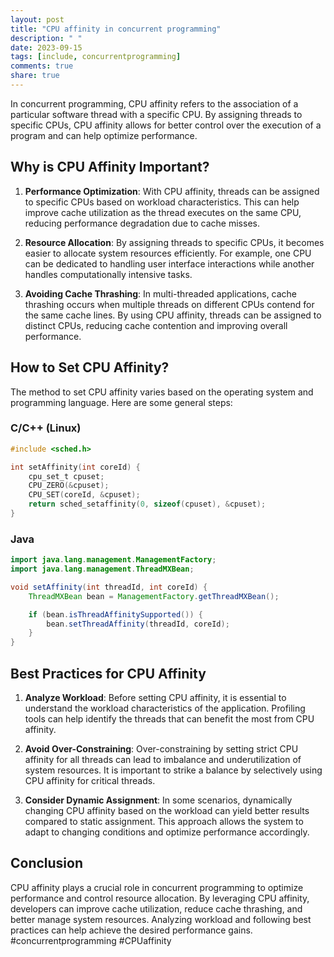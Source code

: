 ```yaml
---
layout: post
title: "CPU affinity in concurrent programming"
description: " "
date: 2023-09-15
tags: [include, concurrentprogramming]
comments: true
share: true
---
```


In concurrent programming, CPU affinity refers to the association of a particular software thread with a specific CPU. By assigning threads to specific CPUs, CPU affinity allows for better control over the execution of a program and can help optimize performance.

## Why is CPU Affinity Important?

1. **Performance Optimization**: With CPU affinity, threads can be assigned to specific CPUs based on workload characteristics. This can help improve cache utilization as the thread executes on the same CPU, reducing performance degradation due to cache misses.

2. **Resource Allocation**: By assigning threads to specific CPUs, it becomes easier to allocate system resources efficiently. For example, one CPU can be dedicated to handling user interface interactions while another handles computationally intensive tasks.

3. **Avoiding Cache Thrashing**: In multi-threaded applications, cache thrashing occurs when multiple threads on different CPUs contend for the same cache lines. By using CPU affinity, threads can be assigned to distinct CPUs, reducing cache contention and improving overall performance.

## How to Set CPU Affinity?

The method to set CPU affinity varies based on the operating system and programming language. Here are some general steps:

### C/C++ (Linux)

```c
#include <sched.h>

int setAffinity(int coreId) {
    cpu_set_t cpuset;
    CPU_ZERO(&cpuset);
    CPU_SET(coreId, &cpuset);
    return sched_setaffinity(0, sizeof(cpuset), &cpuset);
}
```

### Java

```java
import java.lang.management.ManagementFactory;
import java.lang.management.ThreadMXBean;

void setAffinity(int threadId, int coreId) {
    ThreadMXBean bean = ManagementFactory.getThreadMXBean();

    if (bean.isThreadAffinitySupported()) {
        bean.setThreadAffinity(threadId, coreId);
    }
}
```

## Best Practices for CPU Affinity

1. **Analyze Workload**: Before setting CPU affinity, it is essential to understand the workload characteristics of the application. Profiling tools can help identify the threads that can benefit the most from CPU affinity.

2. **Avoid Over-Constraining**: Over-constraining by setting strict CPU affinity for all threads can lead to imbalance and underutilization of system resources. It is important to strike a balance by selectively using CPU affinity for critical threads.

3. **Consider Dynamic Assignment**: In some scenarios, dynamically changing CPU affinity based on the workload can yield better results compared to static assignment. This approach allows the system to adapt to changing conditions and optimize performance accordingly.

## Conclusion

CPU affinity plays a crucial role in concurrent programming to optimize performance and control resource allocation. By leveraging CPU affinity, developers can improve cache utilization, reduce cache thrashing, and better manage system resources. Analyzing workload and following best practices can help achieve the desired performance gains. #concurrentprogramming #CPUaffinity